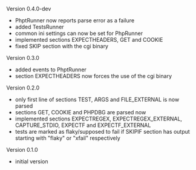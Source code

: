 Version 0.4.0-dev
- PhptRunner now reports parse error as a failure
- added TestsRunner
- common ini settings can now be set for PhpRunner
- implemented sections EXPECTHEADERS, GET and COOKIE
- fixed SKIP section with the cgi binary

Version 0.3.0
- added events to PhptRunner
- section EXPECTHEADERS now forces the use of the cgi binary

Version 0.2.0
- only first line of sections TEST, ARGS and FILE_EXTERNAL is now parsed
- sections GET, COOKIE and PHPDBG are parsed now
- implemented sections EXPECTREGEX, EXPECTREGEX_EXTERNAL, CAPTURE_STDIO, EXPECTF and EXPECTF_EXTERNAL
- tests are marked as flaky/supposed to fail if SKIPIF section has output starting with "flaky" or "xfail" respectively

Version 0.1.0
- initial version

